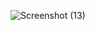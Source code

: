 ![Screenshot (13)](https://github.com/Saqlain70/CodSoft_Project/assets/156906789/3aad1be7-aa37-451b-810e-a676d74674c0)
